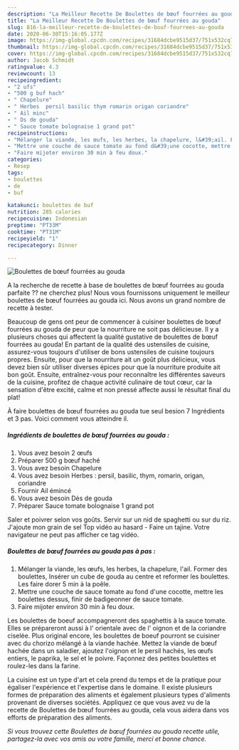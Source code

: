 ```yaml
---
description: "La Meilleur Recette De Boulettes de bœuf fourrées au gouda"
title: "La Meilleur Recette De Boulettes de bœuf fourrées au gouda"
slug: 816-la-meilleur-recette-de-boulettes-de-bouf-fourrees-au-gouda
date: 2020-06-30T15:16:05.177Z
image: https://img-global.cpcdn.com/recipes/31684dcbe9515d37/751x532cq70/boulettes-de-boeuf-fourrees-au-gouda-photo-principale-de-la-recette.jpg
thumbnail: https://img-global.cpcdn.com/recipes/31684dcbe9515d37/751x532cq70/boulettes-de-boeuf-fourrees-au-gouda-photo-principale-de-la-recette.jpg
cover: https://img-global.cpcdn.com/recipes/31684dcbe9515d37/751x532cq70/boulettes-de-boeuf-fourrees-au-gouda-photo-principale-de-la-recette.jpg
author: Jacob Schmidt
ratingvalue: 4.3
reviewcount: 13
recipeingredient:
- "2 ufs"
- "500 g buf hach"
- " Chapelure"
- " Herbes  persil basilic thym romarin origan coriandre"
- " Ail minc"
- " Ds de gouda"
- " Sauce tomate bolognaise 1 grand pot"
recipeinstructions:
- "Mélanger la viande, les œufs, les herbes, la chapelure, l&#39;ail. Former des boulettes, Insérer un cube de gouda au centre et reformer les boulettes. Les faire dorer 5 min à la poêle."
- "Mettre une couche de sauce tomate au fond d&#39;une cocotte, mettre les boulettes dessus, finir de badigeonner de sauce tomate."
- "Faire mijoter environ 30 min à feu doux."
categories:
- Resep
tags:
- boulettes
- de
- buf

katakunci: boulettes de buf 
nutrition: 285 calories
recipecuisine: Indonesian
preptime: "PT33M"
cooktime: "PT31M"
recipeyield: "1"
recipecategory: Dinner

---
```



![Boulettes de bœuf fourrées au gouda](https://img-global.cpcdn.com/recipes/31684dcbe9515d37/751x532cq70/boulettes-de-boeuf-fourrees-au-gouda-photo-principale-de-la-recette.jpg)

A la recherche de recette à base de boulettes de bœuf fourrées au gouda parfaite ?? ne cherchez plus! Nous vous fournissons uniquement le meilleur boulettes de bœuf fourrées au gouda ici. Nous avons un grand nombre de recette à tester.

Beaucoup de gens ont peur de commencer à cuisiner boulettes de bœuf fourrées au gouda de peur que la nourriture ne soit pas délicieuse. Il y a plusieurs choses qui affectent la qualité gustative de boulettes de bœuf fourrées au gouda! En partant de la qualité des ustensiles de cuisine, assurez-vous toujours d'utiliser de bons ustensiles de cuisine toujours propres. Ensuite, pour que la nourriture ait un goût plus délicieux, vous devez bien sûr utiliser diverses épices pour que la nourriture produite ait bon goût. Ensuite, entraînez-vous pour reconnaître les différentes saveurs de la cuisine, profitez de chaque activité culinaire de tout cœur, car la sensation d'être excité, calme et non pressé affecte aussi le résultat final du plat!

<!--inarticleads1-->

À faire boulettes de bœuf fourrées au gouda tue seul besion 7 Ingrédients et 3 pas. Voici comment vous atteindre il.

##### Ingrédients de boulettes de bœuf fourrées au gouda :

1. Vous avez besoin 2 œufs
1. Préparer 500 g bœuf haché
1. Vous avez besoin  Chapelure
1. Vous avez besoin  Herbes : persil, basilic, thym, romarin, origan, coriandre
1. Fournir  Ail émincé
1. Vous avez besoin  Dès de gouda
1. Préparer  Sauce tomate bolognaise 1 grand pot


Saler et poivrer selon vos goûts. Servir sur un nid de spaghetti ou sur du riz. J&#39;ajoute mon grain de sel Top vidéo au hasard - Faire un tajine. Votre navigateur ne peut pas afficher ce tag vidéo. 

<!--inarticleads2-->

##### Boulettes de bœuf fourrées au gouda pas à pas :

1. Mélanger la viande, les œufs, les herbes, la chapelure, l&#39;ail. Former des boulettes, Insérer un cube de gouda au centre et reformer les boulettes. Les faire dorer 5 min à la poêle.
1. Mettre une couche de sauce tomate au fond d&#39;une cocotte, mettre les boulettes dessus, finir de badigeonner de sauce tomate.
1. Faire mijoter environ 30 min à feu doux.


Les boulettes de boeuf accompagneront des spaghettis à la sauce tomate. Elles se prépareront aussi à l&#39; orientale avec de l&#39; oignon et de la coriandre ciselée. Plus original encore, les boulettes de boeuf pourront se cuisiner avec du chorizo mélangé à la viande hachée. Mettez la viande de bœuf hachée dans un saladier, ajoutez l&#39;oignon et le persil hachés, les œufs entiers, le paprika, le sel et le poivre. Façonnez des petites boulettes et roulez-les dans la farine. 

<!--inarticleads1-->

<p>
La cuisine est un type d'art et cela prend du temps et de la pratique pour égaliser l'expérience et l'expertise dans le domaine. Il existe plusieurs formes de préparation des aliments et également plusieurs types d'aliments provenant de diverses sociétés. Appliquez ce que vous avez vu de la recette de Boulettes de bœuf fourrées au gouda, cela vous aidera dans vos efforts de préparation des aliments.
</p>

<p>
<i>Si vous trouvez cette Boulettes de bœuf fourrées au gouda recette utile, partagez-la avec vos amis ou votre famille, merci et bonne chance.</i>
</p>

